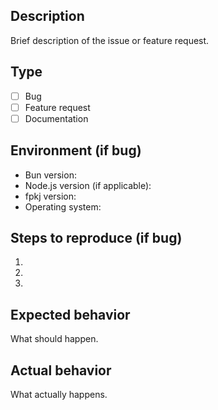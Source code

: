 ## Description

Brief description of the issue or feature request.

## Type

- [ ] Bug
- [ ] Feature request
- [ ] Documentation

## Environment (if bug)

- Bun version:
- Node.js version (if applicable):
- fpkj version:
- Operating system:

## Steps to reproduce (if bug)

1.
2.
3.

## Expected behavior

What should happen.

## Actual behavior

What actually happens.
